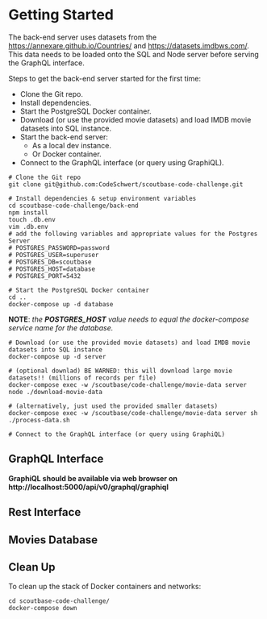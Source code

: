 # Getting Started

The back-end server uses datasets from the https://annexare.github.io/Countries/ and https://datasets.imdbws.com/. This data needs to be loaded onto the SQL and Node server before serving the GraphQL interface. 

Steps to get the back-end server started for the first time:

* Clone the Git repo.
* Install dependencies.
* Start the PostgreSQL Docker container.
* Download (or use the provided movie datasets) and load IMDB movie datasets into SQL instance.
* Start the back-end server:
  * As a local dev instance.
  * Or Docker container.
* Connect to the GraphQL interface (or query using GraphiQL).

```shell
# Clone the Git repo
git clone git@github.com:CodeSchwert/scoutbase-code-challenge.git

# Install dependencies & setup environment variables
cd scoutbase-code-challenge/back-end
npm install
touch .db.env
vim .db.env
# add the following variables and appropriate values for the Postgres Server
# POSTGRES_PASSWORD=password
# POSTGRES_USER=superuser
# POSTGRES_DB=scoutbase
# POSTGRES_HOST=database
# POSTGRES_PORT=5432

# Start the PostgreSQL Docker container
cd ..
docker-compose up -d database
```

**NOTE**: *the **POSTGRES_HOST** value needs to equal the docker-compose service name for the database.*

```shell
# Download (or use the provided movie datasets) and load IMDB movie datasets into SQL instance
docker-compose up -d server

# (optional downlad) BE WARNED: this will download large movie datasets!! (millions of records per file)
docker-compose exec -w /scoutbase/code-challenge/movie-data server node ./download-movie-data

# (alternatively, just used the provided smaller datasets)
docker-compose exec -w /scoutbase/code-challenge/movie-data server sh ./process-data.sh

# Connect to the GraphQL interface (or query using GraphiQL)
```

## GraphQL Interface

**GraphiQL should be available via web browser on http://localhost:5000/api/v0/graphql/graphiql**

## Rest Interface

## Movies Database

## Clean Up

To clean up the stack of Docker containers and networks:

```shell
cd scoutbase-code-challenge/
docker-compose down
```
